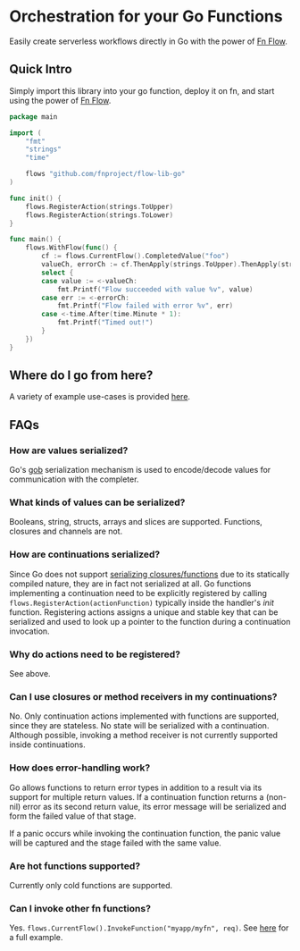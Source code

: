 # Orchestration for your Go Functions
Easily create serverless workflows directly in Go with the power of [Fn Flow](https://github.com/fnproject/flow).

## Quick Intro
Simply import this library into your go function, deploy it on fn, and start using the power of [Fn Flow](https://github.com/fnproject/flow).

```go
package main

import (
	"fmt"
	"strings"
	"time"

	flows "github.com/fnproject/flow-lib-go"
)

func init() {
	flows.RegisterAction(strings.ToUpper)
	flows.RegisterAction(strings.ToLower)
}

func main() {
	flows.WithFlow(func() {
		cf := flows.CurrentFlow().CompletedValue("foo")
		valueCh, errorCh := cf.ThenApply(strings.ToUpper).ThenApply(strings.ToLower).Get()
		select {
		case value := <-valueCh:
			fmt.Printf("Flow succeeded with value %v", value)
		case err := <-errorCh:
			fmt.Printf("Flow failed with error %v", err)
		case <-time.After(time.Minute * 1):
			fmt.Printf("Timed out!")
		}
	})
}
```

## Where do I go from here?

A variety of example use-cases is provided [here](examples/hello-flow/README.md).

## FAQs

### How are values serialized?

Go's [gob](https://golang.org/pkg/encoding/gob/) serialization mechanism is used to encode/decode values for communication with the completer.

### What kinds of values can be serialized?

Booleans, string, structs, arrays and slices are supported. Functions, closures and channels are not.

### How are continuations serialized?

Since Go does not support [serializing closures/functions](https://github.com/golang/go/issues/5514) due to its statically compiled nature, they are in fact not serialized at all. Go functions implementing a continuation need to be explicitly registered by calling `flows.RegisterAction(actionFunction)` typically inside the handler's _init_ function. Registering actions assigns a unique and stable key that can be serialized and used to look up a pointer to the function during a continuation invocation.

### Why do actions need to be registered?

See above.

### Can I use closures or method receivers in my continuations?

No. Only continuation actions implemented with functions are supported, since they are stateless. No state will be serialized with a continuation. Although possible, invoking a method receiver is not currently supported inside continuations.

### How does error-handling work?

Go allows functions to return error types in addition to a result via its support for multiple return values. If a continuation function returns a (non-nil) error as its second return value, its error message will be serialized and form the failed value of that stage.

If a panic occurs while invoking the continuation function, the panic value will be captured and the stage failed with the same value.

### Are hot functions supported?

Currently only cold functions are supported.

### Can I invoke other fn functions?

Yes. `flows.CurrentFlow().InvokeFunction("myapp/myfn", req)`. See [here](examples/hello-flow/func.go) for a full example.
